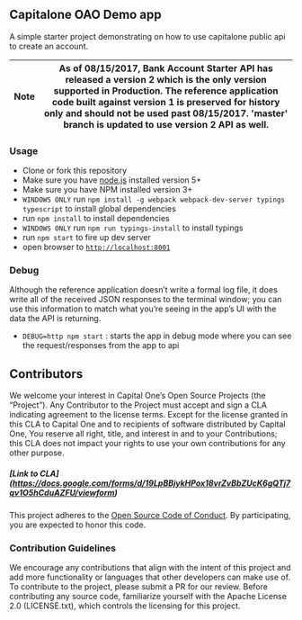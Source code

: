 ## Capitalone OAO Demo app

A simple starter project demonstrating on how to use capitalone public api to create an account.

| **Note** | As of 08/15/2017, Bank Account Starter API has released a version 2 which is the only version supported in Production. The reference application code built against version 1 is preserved for history only and should not be used past 08/15/2017. 'master' branch is updated to use version 2 API as well. |
| ---- | ---- |

### Usage
- Clone or fork this repository
- Make sure you have [node.js](https://nodejs.org/) installed version 5+
- Make sure you have NPM installed version 3+
- `WINDOWS ONLY` run `npm install -g webpack webpack-dev-server typings typescript` to install global dependencies
- run `npm install` to install dependencies
- `WINDOWS ONLY` run `npm run typings-install` to install typings
- run `npm start` to fire up dev server
- open browser to [`http://localhost:8001`](http://localhost:8001)

### Debug
Although the reference application doesn’t write a formal log file, it does write all of the received JSON responses to the terminal window; you can use this information to match what you’re seeing in the app’s UI with the data the API is returning.
- ```DEBUG=http npm start``` : starts the app in debug mode where you can see the request/responses from the app to api

## Contributors
We welcome your interest in Capital One’s Open Source Projects (the “Project”). Any Contributor to the Project must accept and sign a CLA indicating agreement to the license terms. Except for the license granted in this CLA to Capital One and to recipients of software distributed by Capital One, You reserve all right, title, and interest in and to your Contributions; this CLA does not impact your rights to use your own contributions for any other purpose.

##### [Link to CLA] (https://docs.google.com/forms/d/19LpBBjykHPox18vrZvBbZUcK6gQTj7qv1O5hCduAZFU/viewform)

This project adheres to the [Open Source Code of Conduct][code-of-conduct]. By participating, you are expected to honor this code.

[code-of-conduct]: https://developer.capitalone.com/single/code-of-conduct/

### Contribution Guidelines
We encourage any contributions that align with the intent of this project and add more functionality or languages that other developers can make use of. To contribute to the project, please submit a PR for our review. Before contributing any source code, familiarize yourself with the Apache License 2.0 (LICENSE.txt), which controls the licensing for this project.
